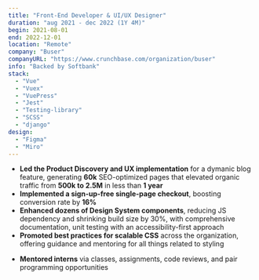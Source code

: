 ```yaml
---
title: "Front-End Developer & UI/UX Designer"
duration: "aug 2021 - dec 2022 (1Y 4M)"
begin: 2021-08-01
end: 2022-12-01
location: "Remote"
company: "Buser"
companyURL: "https://www.crunchbase.com/organization/buser"
info: "Backed by Softbank"
stack:
  - "Vue"
  - "Vuex"
  - "VuePress"
  - "Jest"
  - "Testing-library"
  - "SCSS"
  - "django"
design:
  - "Figma"
  - "Miro"
---
```


- **Led the Product Discovery and UX implementation** for a dymanic blog feature, generating **60k** SEO-optimized pages that elevated organic traffic from **500k to 2.5M** in less than **1 year**
- **Implemented a sign-up-free single-page checkout**, boosting conversion rate by **16%**
- **Enhanced dozens of Design System components**, reducing JS dependency and shrinking build size by 30%, with comprehensive documentation, unit testing with an accessibility-first approach
- **Promoted best practices for scalable CSS** across the organization, offering guidance and mentoring for all things related to styling
<!-- - **Executed numerous end-to-end Design-Implementation tasks**, either designing with Figma or directly with code for quick delivery -->
<!-- - **Wrote and advocated for thorough Pull Requests and Code Reviews**, fostering alignment on consistent best practices among other teams through my influence -->
- **Mentored interns** via classes, assignments, code reviews, and pair programming opportunities